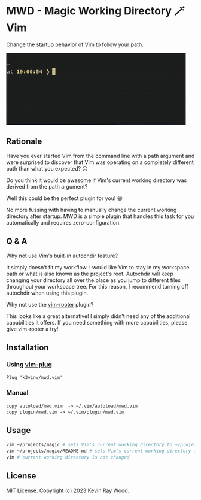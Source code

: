MWD - Magic Working Directory :magic_wand: Vim 
==============================================

Change the startup behavior of Vim to follow your path.

![img](./assets/demo.gif)

Rationale
---------

Have you ever started Vim from the command line with a path argument
and were surprised to discover that Vim was operating on a completely
different path than what you expected? :confused:

Do you think it would be awesome if Vim's current working directory
was derived from the path argument?

Well this could be the perfect plugin for you! :smiley:

No more fussing with having to manually change the current working
directory after startup. MWD is a simple plugin that handles this
task for you automatically and requires zero-configuration.

Q & A
-----

Why not use Vim's built-in autochdir feature?

It simply doesn't fit my workflow. I would like Vim to stay in my workspace
path or what is also known as the project's root. Autochdir will keep changing
your directory all over the place as you jump to different files throughout
your workspace tree. For this reason, I recommend turning off autochdir when
using this plugin.

Why not use the [vim-rooter](https://github.com/airblade/vim-rooter) plugin?

This looks like a great alternative! I simply didn't need any of the
additional capabilities it offers. If you need something with more
capabilities, please give vim-rooter a try!

## Installation

### Using [vim-plug](https://github.com/junegunn/vim-plug)

```vim
Plug 'k3vinw/mwd.vim'
```

### Manual

```
copy autoload/mwd.vim  -> ~/.vim/autoload/mwd.vim
copy plugin/mwd.vim -> ~/.vim/plugin/mwd.vim
```

## Usage

```bash
vim ~/projects/magic # sets Vim's current working directory to ~/projects/magic
vim ~/projects/magic/README.md # sets Vim's current working directory to ~/projects/magic
vim # current working directory is not changed
```

## License

MIT License. Copyright (c) 2023 Kevin Ray Wood.
